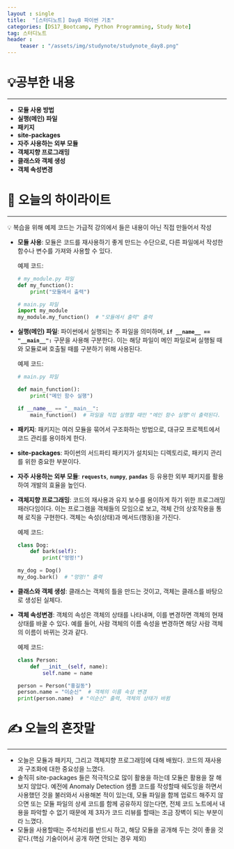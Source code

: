 ```yaml
---
layout : single
title:  "[스터디노트] Day8 파이썬 기초"
categories: [DS17_Bootcamp, Python Programming, Study Note]
tag: 스터디노트
header :
    teaser : "/assets/img/studynote/studynote_day8.png"
---
```



# 💡공부한 내용

---

- **모듈 사용 방법**
- **실행(메인) 파일**
- **패키지**
- **site-packages**
- **자주 사용하는 외부 모듈**
- **객체지향 프로그래밍**
- **클래스와 객체 생성**
- **객체 속성변경**

# 📝 오늘의 하이라이트

---

<aside>
💡 복습을 위해 예제 코드는 가급적 강의에서 들은 내용이 아닌 직접 만들어서 작성

</aside>

- **모듈 사용**: 모듈은 코드를 재사용하기 좋게 만드는 수단으로, 다른 파일에서 작성한 함수나 변수를 가져와 사용할 수 있다.
    
    예제 코드:
    
    ```python
    # my_module.py 파일
    def my_function():
        print("모듈에서 출력")
    
    # main.py 파일
    import my_module
    my_module.my_function()  # "모듈에서 출력" 출력
    ```
    
- **실행(메인) 파일**: 파이썬에서 실행되는 주 파일을 의미하며, **`if __name__ == "__main__":`** 구문을 사용해 구분한다. 이는 해당 파일이 메인 파일로써 실행될 때와 모듈로써 호출될 때를 구분하기 위해 사용된다.
    
    예제 코드:
    
    ```python
    # main.py 파일
    
    def main_function():
        print("메인 함수 실행")
    
    if __name__ == "__main__":
        main_function()  # 파일을 직접 실행할 때만 "메인 함수 실행"이 출력된다.
    ```
    
- **패키지**: 패키지는 여러 모듈을 묶어서 구조화하는 방법으로, 대규모 프로젝트에서 코드 관리를 용이하게 한다.
- **site-packages**: 파이썬의 서드파티 패키지가 설치되는 디렉토리로, 패키지 관리를 위한 중요한 부분이다.
- **자주 사용하는 외부 모듈**: **`requests`**, **`numpy`**, **`pandas`** 등 유용한 외부 패키지를 활용하여 개발의 효율을 높인다.
- **객체지향 프로그래밍**: 코드의 재사용과 유지 보수를 용이하게 하기 위한 프로그래밍 패러다임이다. 이는 프로그램을 객체들의 모임으로 보고, 객체 간의 상호작용을 통해 로직을 구현한다. 객체는 속성(상태)과 메서드(행동)을 가진다.
    
    예제 코드:
    
    ```python
    class Dog:
        def bark(self):
            print("멍멍!")
    
    my_dog = Dog()
    my_dog.bark()  # "멍멍!" 출력
    ```
    
- **클래스와 객체 생성**: 클래스는 객체의 틀을 만드는 것이고, 객체는 클래스를 바탕으로 생성된 실체다.
- **객체 속성변경**: 객체의 속성은 객체의 상태를 나타내며, 이를 변경하면 객체의 현재 상태를 바꿀 수 있다. 예를 들어, 사람 객체의 이름 속성을 변경하면 해당 사람 객체의 이름이 바뀌는 것과 같다.
    
    예제 코드:
    
    ```python
    class Person:
        def __init__(self, name):
            self.name = name
    
    person = Person("홍길동")
    person.name = "이순신"  # 객체의 이름 속성 변경
    print(person.name)  # "이순신" 출력, 객체의 상태가 바뀜
    ```
    

# ✍️ 오늘의 혼잣말

---

- 오늘은 모듈과 패키지, 그리고 객체지향 프로그래밍에 대해 배웠다. 코드의 재사용과 구조화에 대한 중요성을 느꼈다.
- 솔직히 site-packages 들은 적극적으로 많이 활용을 하는데 모듈은 활용을 잘 해보지 않았다. 예전에 Anomaly Detection 샘플 코드를 작성할때 쉐도잉을 하면서 사용했던 것을 불러와서 사용해본 적이 있는데, 모듈 파일을 함께 업로드 해주지 않으면 또는 모듈 파일의 상세 코드를 함께 공유하지 않는다면, 전체 코드 노트에서 내용을 파악할 수 없기 때문에 제 3자가 코드 리뷰를 할때는 조금 장벽이 되는 부분이라 느꼈다.
- 모듈을 사용할때는 주석처리를 반드시 하고, 해당 모듈을 공개해 두는 것이 좋을 것 같다.(핵심 기술이어서 공개 하면 안되는 경우 제외)